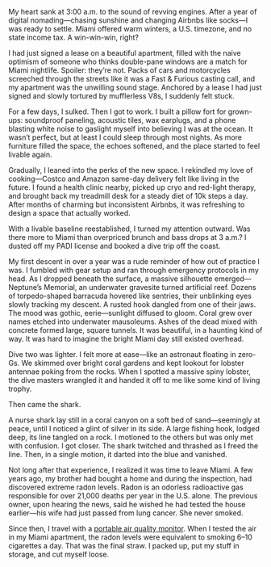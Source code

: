 
My heart sank at 3:00 a.m. to the sound of revving engines. After a year of digital nomading—chasing sunshine and changing Airbnbs like socks—I was ready to settle. Miami offered warm winters, a U.S. timezone, and no state income tax. A win-win-win, right?

I had just signed a lease on a beautiful apartment, filled with the naive optimism of someone who thinks double-pane windows are a match for Miami nightlife. Spoiler: they’re not. Packs of cars and motorcycles screeched through the streets like it was a Fast & Furious casting call, and my apartment was the unwilling sound stage. Anchored by a lease I had just signed and slowly tortured by mufflerless V8s, I suddenly felt stuck.

For a few days, I sulked. Then I got to work. I built a pillow fort for grown-ups: soundproof paneling, acoustic tiles, wax earplugs, and a phone blasting white noise to gaslight myself into believing I was at the ocean. It wasn’t perfect, but at least I could sleep through most nights. As more furniture filled the space, the echoes softened, and the place started to feel livable again.

Gradually, I leaned into the perks of the new space. I rekindled my love of cooking—Costco and Amazon same-day delivery felt like living in the future. I found a health clinic nearby, picked up cryo and red-light therapy, and brought back my treadmill desk for a steady diet of 10k steps a day. After months of charming but inconsistent Airbnbs, it was refreshing to design a space that actually worked.

With a livable baseline reestablished, I turned my attention outward. Was there more to Miami than overpriced brunch and bass drops at 3 a.m.? I dusted off my PADI license and booked a dive trip off the coast.

My first descent in over a year was a rude reminder of how out of practice I was. I fumbled with gear setup and ran through emergency protocols in my head. As I dropped beneath the surface, a massive silhouette emerged—Neptune’s Memorial, an underwater gravesite turned artificial reef. Dozens of torpedo-shaped barracuda hovered like sentries, their unblinking eyes slowly tracking my descent. A rusted hook dangled from one of their jaws. The mood was gothic, eerie—sunlight diffused to gloom. Coral grew over names etched into underwater mausoleums. Ashes of the dead mixed with concrete formed large, square tunnels. It was beautiful, in a haunting kind of way. It was hard to imagine the bright Miami day still existed overhead.

Dive two was lighter. I felt more at ease—like an astronaut floating in zero-Gs. We skimmed over bright coral gardens and kept lookout for lobster antennae poking from the rocks. When I spotted a massive spiny lobster, the dive masters wrangled it and handed it off to me like some kind of living trophy.

Then came the shark.

A nurse shark lay still in a coral canyon on a soft bed of sand—seemingly at peace, until I noticed a glint of silver in its side. A large fishing hook, lodged deep, its line tangled on a rock. I motioned to the others but was only met with confusion. I got closer. The shark twitched and thrashed as I freed the line. Then, in a single motion, it darted into the blue and vanished.

Not long after that experience, I realized it was time to leave Miami. A few years ago, my brother had bought a home and during the inspection, had discovered extreme radon levels. Radon is an odorless radioactive gas responsible for over 21,000 deaths per year in the U.S. alone. The previous owner, upon hearing the news, said he wished he had tested the house earlier—his wife had just passed from lung cancer. She never smoked.

Since then, I travel with a [portable air quality monitor](https://www.amazon.com/Airthings-2930-Quality-Detection-Dashboard/dp/B07JB8QWH6/ref=sr_1_11?crid=K0IM3P0VK110&dib=eyJ2IjoiMSJ9.MmiwgX7n7C9Nox17q3AfUxkffnKlFm-g43de5xAiThvq9-E4XYFnIDugtoWR59UsDBvdhW7zbGBVBKdsW9c_yaS1TfRS-w42C12wUz3Wfjg4a3euNuYb0k_MJLQaDLOCVUvT3PqKiAcHOd6vqMMPM2OERYQKsI33EcEXmsGkpXml6mV6uKK5y5Fl0tUOtbS6UXZweLDONUEjuUZxW4I6c2aRH_djidISLQS60wxe3t7Co27bc-heqzY2ChF05QHEacfxy4Xlw8t4AcNhW99v5GHiii321PrwfCfPY0q9cSUZAjFdz7g8b38VwRz6rRYWEePGxYL2t01MatBNp74AccyTs3sBX9qrh2oQVEQfjIVaiwNdMIIN8tsQrxbZEk7Ef9esV09qlcxSBhaUGVCxcwoZWClnyWg1qP5mxyAgHK2cRNkEkpsgISx46J-jW3zk.hfHmLBR8j8Xn1bzuYSQ3WvEKRyYR7b-6RM2QoI13zXg&dib_tag=se&keywords=airthings%2Bradon%2Bdetector&qid=1743269895&sprefix=airthings%2Bradon%2Caps%2C159&sr=8-11&th=1). When I tested the air in my Miami apartment, the radon levels were equivalent to smoking 6–10 cigarettes a day. That was the final straw. I packed up, put my stuff in storage, and cut myself loose.